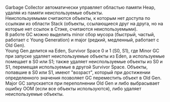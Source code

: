 Garbage Collector автоматически управляет областью памяти Heap, 
удаляя из памяти неиспользуемые объекты.  
Неиспользуемыми считаются объекты, к которым нет доступа по ссылкам из области 
Stack (объекты, ссылающиеся друг на друга, но на которые нет ссылок
в Стэке, считаются неиспользуемыми).  
В работе GC можно выделить minor сбор мусора (быстрый, частый, работает с 
Young Generation) и major (редкий, медленный, работает с Old Gen).  
Young Gen делится на Eden, Survivor Space 0 и 1 (S0, S1), где Minor GC
при запуске удаляет неиспользуемые объекты из Eden, а используемые 
помещает в S0 или S1; также удаляет неиспользуемые объекты
из S0 и S1, перемещая используемые в другой Survivor Space. 
Объекты, попавшие в S0 или S1, имеют "возраст", который при достижении 
определенного значения позволяет GC переместить объект в Old Gen.
Major GC запускается при переполнении Old Gen и либо выбрасывает ошибку OOM 
(если все объекты используются), либо удаляет неиспользуемые объекты.

